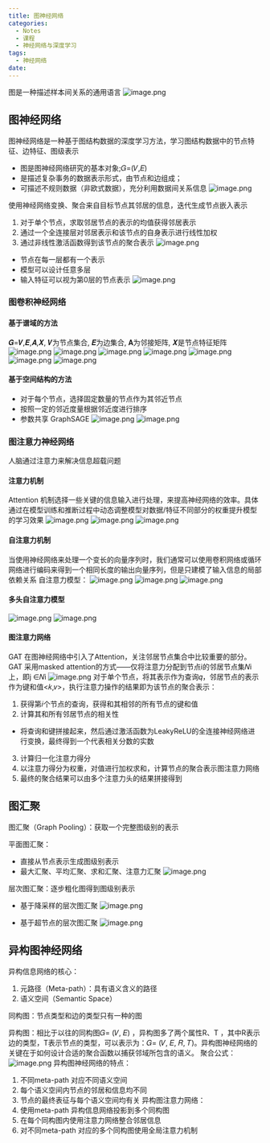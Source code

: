 ```yaml
---
title: 图神经网络
categories:
  - Notes
  - 课程
  - 神经网络与深度学习
tags:
  - 神经网络
date:
---
```

图是一种描述样本间关系的通用语言
![image.png](https://cdn.jsdelivr.net/gh/zhengyangWang1/image@main/img/20231026095632.png)

## 图神经网络
图神经网络是一种基于图结构数据的深度学习方法，学习图结构数据中的节点特征、边特征、图级表示
- 图是图神经网络研究的基本对象;𝐺=(𝑉,𝐸)
- 是描述复杂事务的数据表示形式，由节点和边组成；
- 可描述不规则数据（非欧式数据），充分利用数据间关系信息
![image.png](https://cdn.jsdelivr.net/gh/zhengyangWang1/image@main/img/20231026100249.png)

使用神经网络变换、聚合来自目标节点其邻居的信息，迭代生成节点嵌入表示
1. 对于单个节点，求取邻居节点的表示的均值获得邻居表示
2. 通过一个全连接层对邻居表示和该节点的自身表示进行线性加权
3. 通过非线性激活函数得到该节点的聚合表示
![image.png](https://cdn.jsdelivr.net/gh/zhengyangWang1/image@main/img/20231026100526.png)

- 节点在每一层都有一个表示
- 模型可以设计任意多层
- 输入特征可以视为第0层的节点表示
![image.png](https://cdn.jsdelivr.net/gh/zhengyangWang1/image@main/img/20231026101101.png)

### 图卷积神经网络
#### 基于谱域的方法
𝑮=𝑽,𝑬,𝑨,𝑿, 𝑽为节点集合, 𝑬为边集合, 𝐀为邻接矩阵, 𝑿是节点特征矩阵
![image.png](https://cdn.jsdelivr.net/gh/zhengyangWang1/image@main/img/20231026102249.png)
![image.png](https://cdn.jsdelivr.net/gh/zhengyangWang1/image@main/img/20231026102316.png)
![image.png](https://cdn.jsdelivr.net/gh/zhengyangWang1/image@main/img/20231026102345.png)
![image.png](https://cdn.jsdelivr.net/gh/zhengyangWang1/image@main/img/20231026102358.png)
![image.png](https://cdn.jsdelivr.net/gh/zhengyangWang1/image@main/img/20231026102419.png)
![image.png](https://cdn.jsdelivr.net/gh/zhengyangWang1/image@main/img/20231026102735.png)
![image.png](https://cdn.jsdelivr.net/gh/zhengyangWang1/image@main/img/20231026102806.png)

#### 基于空间结构的方法
- 对于每个节点，选择固定数量的节点作为其邻近节点
- 按照一定的邻近度量根据邻近度进行排序
- 参数共享
GraphSAGE
![image.png](https://cdn.jsdelivr.net/gh/zhengyangWang1/image@main/img/20231026103613.png)
![image.png](https://cdn.jsdelivr.net/gh/zhengyangWang1/image@main/img/20231026103647.png)

### 图注意力神经网络
人脑通过注意力来解决信息超载问题
#### 注意力机制
Attention 机制选择一些关键的信息输入进行处理，来提高神经网络的效率。具体通过在模型训练和推断过程中动态调整模型对数据/特征不同部分的权重提升模型的学习效果
![image.png](https://cdn.jsdelivr.net/gh/zhengyangWang1/image@main/img/20231026104614.png)
![image.png](https://cdn.jsdelivr.net/gh/zhengyangWang1/image@main/img/20231026104623.png)
![image.png](https://cdn.jsdelivr.net/gh/zhengyangWang1/image@main/img/20231026104643.png)

#### 自注意力机制
当使用神经网络来处理一个变长的向量序列时，我们通常可以使用卷积网络或循环网络进行编码来得到一个相同长度的输出向量序列，但是只建模了输入信息的局部依赖关系
自注意力模型：
![image.png](https://cdn.jsdelivr.net/gh/zhengyangWang1/image@main/img/20231026105602.png)
![image.png](https://cdn.jsdelivr.net/gh/zhengyangWang1/image@main/img/20231026105742.png)
![image.png](https://cdn.jsdelivr.net/gh/zhengyangWang1/image@main/img/20231026105815.png)

#### 多头自注意力模型
![image.png](https://cdn.jsdelivr.net/gh/zhengyangWang1/image@main/img/20231026105855.png)
![image.png](https://cdn.jsdelivr.net/gh/zhengyangWang1/image@main/img/20231026105910.png)

#### 图注意力网络
GAT 在图神经网络中引入了Attention，关注邻居节点集合中比较重要的部分。GAT 采用masked attention的方式——仅将注意力分配到节点i的邻居节点集𝑁i上，即j ∈𝑁i
![image.png](https://cdn.jsdelivr.net/gh/zhengyangWang1/image@main/img/20231026110938.png)
对于单个节点，将其表示作为查询𝑞，邻居节点的表示作为键和值<𝑘,𝑣>，执行注意力操作的结果即为该节点的聚合表示：
1. 获得第𝑖个节点的查询，获得和其相邻的所有节点的键和值
2. 计算其和所有邻居节点的相关性
- 将查询和键拼接起来，然后通过激活函数为LeakyReLU的全连接神经网络进行变换，最终得到一个代表相关分数的实数
3. 计算归一化注意力得分
4. 以注意力得分为权重，对值进行加权求和，计算节点的聚合表示图注意力网络
5. 最终的聚合结果可以由多个注意力头的结果拼接得到

## 图汇聚
图汇聚（Graph Pooling）：获取一个完整图级别的表示

平面图汇聚：
- 直接从节点表示生成图级别表示
- 最大汇聚、平均汇聚、求和汇聚、注意力汇聚
![image.png](https://cdn.jsdelivr.net/gh/zhengyangWang1/image@main/img/20231026111724.png)


层次图汇聚：逐步粗化图得到图级别表示
- 基于降采样的层次图汇聚
![image.png](https://cdn.jsdelivr.net/gh/zhengyangWang1/image@main/img/20231026111802.png)

- 基于超节点的层次图汇聚
![image.png](https://cdn.jsdelivr.net/gh/zhengyangWang1/image@main/img/20231026111833.png)

## 异构图神经网络
异构信息网络的核心：
1. 元路径（Meta-path）：具有语义含义的路径
2. 语义空间（Semantic Space）

同构图：节点类型和边的类型只有一种的图

异构图：相比于以往的同构图𝐺= (𝑉, 𝐸) ，异构图多了两个属性R、T ，其中R表示边的类型，T表示节点的类型，可以表示为：𝐺= (𝑉, 𝐸, 𝑅, 𝑇)。异构图神经网络的关键在于如何设计合适的聚合函数以捕获邻域所包含的语义。
聚合公式：![image.png](https://cdn.jsdelivr.net/gh/zhengyangWang1/image@main/img/20231026112122.png)
异构图神经网络的特点：
1. 不同meta-path 对应不同语义空间
2. 每个语义空间内节点的邻居和信息均不同
3. 节点的最终表征与每个语义空间均有关
异构图注意力网络：
1. 使用meta-path 异构信息网络投影到多个同构图
2. 在每个同构图内使用注意力网络整合邻居信息
3. 对不同meta-path 对应的多个同构图使用全局注意力机制